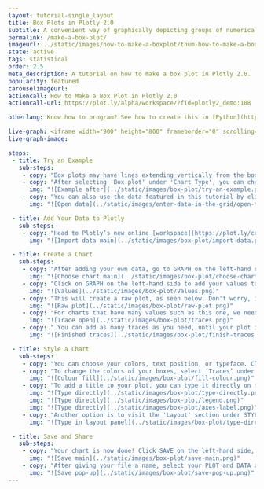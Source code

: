 ```yaml
---
layout: tutorial-single_layout
title: Box Plots in Plotly 2.0
subtitle: A convenient way of graphically depicting groups of numerical data through their quartiles.
permalink: /make-a-box-plot/
imageurl: ../static/images/how-to-make-a-boxplot/thum-how-to-make-a-boxplot.png
state: active
tags: statistical
order: 2.5
meta_description: A tutorial on how to make a box plot in Plotly 2.0.
popularity: featured
carouselimageurl:
actioncall: How to Make a Box Plot in Plotly 2.0
actioncall-url: https://plot.ly/alpha/workspace/?fid=plotly2_demo:108

otherlang: Know how to program? See how to create this in [Python](https://plot.ly/python/box-plots/) or [R](https://plot.ly/r/box-plots/).

live-graph: <iframe width="900" height="800" frameborder="0" scrolling="no" src="https://plot.ly/~plotly2_demo/108.embed"></iframe>
live-graph-image:

steps:
 - title: Try an Example
   sub-steps:
    - copy: "Box plots may have lines extending vertically from the boxes, or whiskers, indicating variability outside the upper and lower quartiles. This type of plot is also known as a box-and-whisker plot or box-and-whisker diagram."
    - copy: "After selecting 'Box plot' under 'Chart Type', you can check out an example before adding your own data. Clicking the 'try an example' button will show what a sample chart looks like after adding data and playing with the style. You'll also see what values and style attributes were selected for this specific chart, as well as the end result."
      img: "![Example after](../static/images/box-plot/try-an-example.png)"
    - copy: "You can also use the data featured in this tutorial by clicking on 'Open This Data in Plotly' on the left-hand side. It'll open in your workspace."
      img: "![Open data](../static/images/enter-data-in-the-grid/open-this-data.png)"

 - title: Add Your Data to Plotly
   sub-steps:
    - copy: "Head to Plotly’s new online [workspace](https://plot.ly/create/box-plot/) and add your data. You have the option of typing directly in the grid, uploading your file, or entering a URL of an online dataset. Plotly accepts .xls, .xlsx, or .csv files. For more information on how to enter your data, see [this](http://help.plot.ly/add-data-to-the-plotly-grid/) tutorial."
      img: "![Import data main](../static/images/box-plot/import-data.png)"

 - title: Create a Chart
   sub-steps:
    - copy: "After adding your own data, go to GRAPH on the left-hand side, then 'Create'. Choose 'Box plot' under 'Chart type'. Note that this chart is only available with a PRO subscription. Click [here](https://plot.ly/products/cloud/) to upgrade."
      img: "![Choose chart main](../static/images/box-plot/choose-chart-type.png)"
    - copy: "Click on GRAPH on the left-hand side to add your values to your boxed plot. After selecting ‘Box plot', you should then fill out the 'Values' and 'X-Data' dropdown to create the plot."
      img: "![Values](../static/images/box-plot/Values.png)"
    - copy: "This will create a raw plot, as seen below. Don't worry, it still needs more work to get it the way you want!"
      img: "![Raw plot](../static/images/box-plot/raw-plot.png)"
    - copy: "For charts that have many values such as this one, we need to add more data in 'Values'. We do this by clicking on the '+Trace' button at the top rigth-hand side of that pane."
      img: "![Trace open](../static/images/box-plot/traces.png)"
    - copy: " You can add as many traces as you need, until your plot is complete!"
      img: "![Finished traces](../static/images/box-plot/finish-traces.png)"

 - title: Style a Chart
   sub-steps:
    - copy: "You can choose your colors, text position, or typeface. Click on STYLE on the left-hand side to play around with the style of your chart."
    - copy: "To change the colors of your boxes, select ‘Traces’ under the same STYLE tab, then click on FILL and a color pop-up will appear. As you scroll down that pane, each box will have its own FILL color that you can change. Note that certain colors and typeface are only available with a PRO subscription. Click [here](https://plot.ly/products/cloud/) to upgrade!"
      img: "![Colour fill](../static/images/box-plot/fill-colour.png)"
    - copy: "To add a title to your plot, you can type it directly on the title by double-clicking it. The same can be done for the axis labels, and legend."
      img: "![Type directly](../static/images/box-plot/type-directly.png)"
      img: "![Type directly](../static/images/box-plot/legend.png)"
      img: "![Type directly](../static/images/box-plot/axes-label.png)"
    - copy: "Another option is to visit the 'Layout' section under STYLE, click on 'Text' and enter your title in the box, as shown below."
      img: "![Type in layout panel](../static/images/box-plot/type-directly-in-panel.png)"

 - title: Save and Share
   sub-steps:
    - copy: "Your chart is now done! Click SAVE on the left-hand side, and give your file a name."
      img: "![Save main](../static/images/box-plot/save-main.png)"
    - copy: "After giving your file a name, select your PLOT and DATA as 'Public' or 'Private'. For more information on how sharing works, including the difference between private, public and secret sharing, visit [this](http://help.plot.ly/save-share-and-export-in-plotly/) page."
      img: "![Save pop-up](../static/images/box-plot/save-pop-up.png)"
---
```

